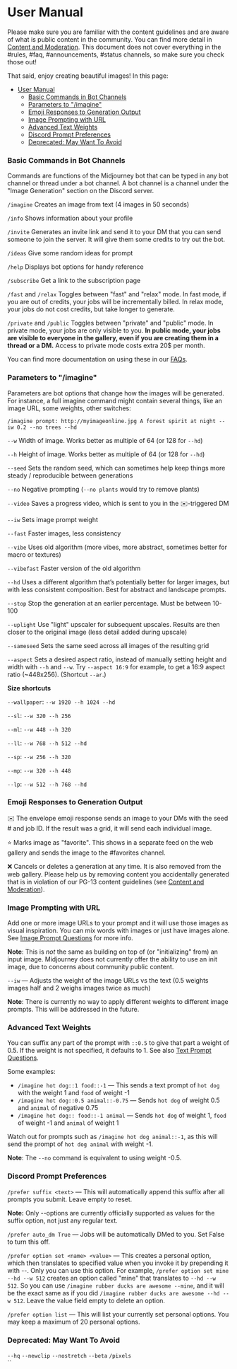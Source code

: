# User Manual

Please make sure you are familiar with the content guidelines and are aware of what is public content in the community. You can find more detail in [Content and Moderation](content-and-moderation-policy.md). This document does not cover everything in the #rules, #faq, #announcements, #status channels, so make sure you check those out!

That said, enjoy creating beautiful images! In this page:

* [User Manual](user-manual.md#user-manual)
  * [Basic Commands in Bot Channels](user-manual.md#basic-commands-in-bot-channels)
  * [Parameters to "/imagine"](user-manual.md#parameters-to-imagine)
  * [Emoji Responses to Generation Output](user-manual.md#emoji-responses-to-generation-output)
  * [Image Prompting with URL](user-manual.md#image-prompting-with-url)
  * [Advanced Text Weights](user-manual.md#advanced-text-weights)
  * [Discord Prompt Preferences](user-manual.md#discord-prompt-preferences)
  * [Deprecated: May Want To Avoid](user-manual.md#deprecated-may-want-to-avoid)

### Basic Commands in Bot Channels

Commands are functions of the Midjourney bot that can be typed in any bot channel or thread under a bot channel. A bot channel is a channel under the "Image Generation" section on the Discord server.

`/imagine` Creates an image from text (4 images in 50 seconds)

`/info` Shows information about your profile

`/invite` Generates an invite link and send it to your DM that you can send someone to join the server. It will give them some credits to try out the bot.

`/ideas` Give some random ideas for prompt

`/help` Displays bot options for handy reference

`/subscribe` Get a link to the subscription page

`/fast` and `/relax` Toggles between "fast" and "relax" mode. In fast mode, if you are out of credits, your jobs will be incrementally billed. In relax mode, your jobs do not cost credits, but take longer to generate.

`/private` and `/public` Toggles between "private" and "public" mode. In private mode, your jobs are only visible to you. **In public mode, your jobs are visible to everyone in the gallery, even if you are creating them in a thread or a DM.** Access to private mode costs extra 20$ per month.

You can find more documentation on using these in our [FAQs](FAQs.md).

### Parameters to "/imagine"

Parameters are bot options that change how the images will be generated. For instance, a full imagine command might contain several things, like an image URL, some weights, other switches:

`/imagine prompt: http://myimageonline.jpg A forest spirit at night --iw 0.2 --no trees --hd`

`--w` Width of image. Works better as multiple of 64 (or 128 for `--hd`)

`--h` Height of image. Works better as multiple of 64 (or 128 for `--hd`)

`--seed` Sets the random seed, which can sometimes help keep things more steady / reproducible between generations

`--no` Negative prompting (`--no plants` would try to remove plants)

`--video` Saves a progress video, which is sent to you in the ✉️-triggered DM

`--iw` Sets image prompt weight

`--fast` Faster images, less consistency

`--vibe` Uses old algorithm (more vibes, more abstract, sometimes better for macro or textures)

`--vibefast` Faster version of the old algorithm

`--hd` Uses a different algorithm that’s potentially better for larger images, but with less consistent composition. Best for abstract and landscape prompts.

`--stop` Stop the generation at an earlier percentage. Must be between 10-100

`--uplight` Use "light" upscaler for subsequent upscales. Results are then closer to the original image (less detail added during upscale)

`--sameseed` Sets the same seed across all images of the resulting grid

`--aspect` Sets a desired aspect ratio, instead of manually setting height and width with `--h` and `--w`. Try `--aspect 16:9` for example, to get a 16:9 aspect ratio (\~448x256). (Shortcut `--ar`.)

**Size shortcuts**

`--wallpaper`: `--w 1920 --h 1024 --hd`

`--sl`: `--w 320 --h 256`

`--ml`: `--w 448 --h 320`

`--ll`: `--w 768 --h 512 --hd`

`--sp`: `--w 256 --h 320`

`--mp`: `--w 320 --h 448`

`--lp`: `--w 512 --h 768 --hd`

### Emoji Responses to Generation Output

✉️ The envelope emoji response sends an image to your DMs with the seed # and job ID. If the result was a grid, it will send each individual image.

⭐️ Marks image as "favorite". This shows in a separate feed on the web gallery and sends the image to the #favorites channel.

❌ Cancels or deletes a generation at any time. It is also removed from the web gallery. Please help us by removing content you accidentally generated that is in violation of our PG-13 content guidelines (see [Content and Moderation](content-and-moderation\_policy.md)).

### Image Prompting with URL

Add one or more image URLs to your prompt and it will use those images as visual inspiration. You can mix words with images or just have images alone. See [Image Prompt Questions](FAQs.md#image-prompt-questions) for more info.

**Note**: This is _not_ the same as building on top of (or "initializing" from) an input image. Midjourney does not currently offer the ability to use an init image, due to concerns about community public content.

`--iw` — Adjusts the weight of the image URLs vs the text (0.5 weights images half and 2 weighs images twice as much)

**Note**: There is currently no way to apply different weights to different image prompts. This will be addressed in the future.

### Advanced Text Weights

You can suffix any part of the prompt with `::0.5` to give that part a weight of 0.5. If the weight is not specified, it defaults to 1. See also [Text Prompt Questions](FAQs.md#text-prompt-questions).

Some examples:

* `/imagine hot dog::1 food::-1` — This sends a text prompt of `hot dog` with the weight 1 and `food` of weight -1
* `/imagine hot dog::0.5 animal::-0.75` — Sends `hot dog` of weight 0.5 and `animal` of negative 0.75
* `/imagine hot dog:: food::-1 animal` — Sends `hot dog` of weight 1, `food` of weight -1 and `animal` of weight 1

Watch out for prompts such as `/imagine hot dog animal::-1`, as this will send the prompt of `hot dog animal` with weight -1.

**Note**: The `--no` command is equivalent to using weight -0.5.

### Discord Prompt Preferences

`/prefer suffix <text>` — This will automatically append this suffix after all prompts you submit. Leave empty to reset.

**Note:** Only --options are currently officially supported as values for the suffix option, not just any regular text.

`/prefer auto_dm True` — Jobs will be automatically DMed to you. Set False to turn this off.

`/prefer option set <name> <value>` — This creates a personal option, which then translates to specified value when you invoke it by prepending it with --. Only you can use this option. For example, `/prefer option set mine --hd --w 512` creates an option called "mine" that translates to `--hd --w 512`. So you can use `/imagine rubber ducks are awesome --mine`, and it will be the exact same as if you did `/imagine rubber ducks are awesome --hd --w 512`. Leave the value field empty to delete an option.

`/prefer option list` — This will list your currently set personal options. You may keep a maximum of 20 personal options.

### Deprecated: May Want To Avoid

`--hq` `--newclip` `--nostretch` `--beta` `/pixels`\
``
